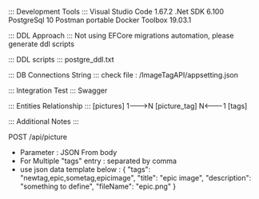 ::: Development Tools :::
Visual Studio Code 1.67.2
.Net SDK 6.100
PostgreSql 10
Postman portable
Docker Toolbox 19.03.1

::: DDL Approach :::
Not using EFCore migrations automation, please generate ddl scripts

::: DDL scripts :::
postgre_ddl.txt

::: DB Connections String :::
check file : /ImageTagAPI/appsetting.json

::: Integration Test :::
Swagger

::: Entities Relationship :::
[pictures] 1--->N [picture_tag] N<---1 [tags]

::: Additional Notes ::: 

POST /api/picture
- Parameter : JSON From body 
- For Multiple "tags" entry : separated by comma
- use json data template below :
{
  "tags": "newtag,epic,sometag,epicimage",
  "title": "epic image",
  "description": "something to define",
  "fileName": "epic.png"
}

